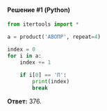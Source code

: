 #### Решение #1 (Python)
```python
from itertools import *

a = product('АВОПР', repeat=4)

index = 0
for i in a:
    index += 1
    
    if i[0] == 'П':
        print(index)
        break
```

**Ответ:** 376.
